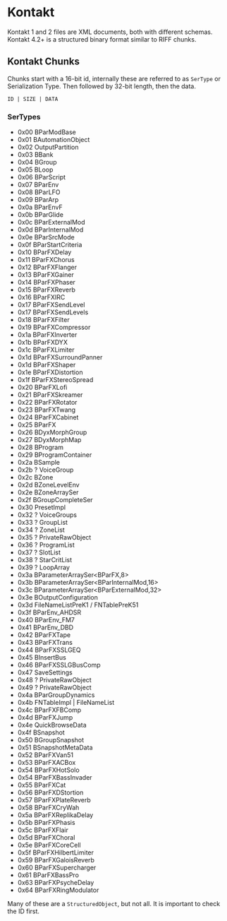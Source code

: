 # Kontakt

Kontakt 1 and 2 files are XML documents, both with different schemas. Kontakt 4.2+ is a structured binary format similar to RIFF chunks.

## Kontakt Chunks

Chunks start with a 16-bit id, internally these are referred to as `SerType` or Serialization Type. Then followed by 32-bit length, then the data.

```
ID | SIZE | DATA
```

### SerTypes

- 0x00 BParModBase
- 0x01 BAutomationObject
- 0x02 OutputPartition
- 0x03 BBank
- 0x04 BGroup
- 0x05 BLoop
- 0x06 BParScript
- 0x07 BParEnv
- 0x08 BParLFO
- 0x09 BParArp
- 0x0a BParEnvF
- 0x0b BParGlide
- 0x0c BParExternalMod
- 0x0d BParInternalMod
- 0x0e BParSrcMode
- 0x0f BParStartCriteria
- 0x10 BParFXDelay
- 0x11 BParFXChorus
- 0x12 BParFXFlanger
- 0x13 BParFXGainer
- 0x14 BParFXPhaser
- 0x15 BParFXReverb
- 0x16 BParFXIRC
- 0x17 BParFXSendLevel
- 0x17 BParFXSendLevels
- 0x18 BParFXFilter
- 0x19 BParFXCompressor
- 0x1a BParFXInverter
- 0x1b BParFXDYX
- 0x1c BParFXLimiter
- 0x1d BParFXSurroundPanner
- 0x1d BParFXShaper
- 0x1e BParFXDistortion
- 0x1f BParFXStereoSpread
- 0x20 BParFXLofi
- 0x21 BParFXSkreamer
- 0x22 BParFXRotator
- 0x23 BParFXTwang
- 0x24 BParFXCabinet
- 0x25 BParFX
- 0x26 BDyxMorphGroup
- 0x27 BDyxMorphMap
- 0x28 BProgram
- 0x29 BProgramContainer
- 0x2a BSample
- 0x2b ? VoiceGroup
- 0x2c BZone
- 0x2d BZoneLevelEnv
- 0x2e BZoneArraySer
- 0x2f BGroupCompleteSer
- 0x30 PresetImpl
- 0x32 ? VoiceGroups
- 0x33 ? GroupList
- 0x34 ? ZoneList
- 0x35 ? PrivateRawObject
- 0x36 ? ProgramList
- 0x37 ? SlotList
- 0x38 ? StarCritList
- 0x39 ? LoopArray
- 0x3a BParameterArraySer<BParFX,8>
- 0x3b BParameterArraySer<BParInternalMod,16>
- 0x3c BParameterArraySer<BParExternalMod,32>
- 0x3e BOutputConfiguration
- 0x3d FileNameListPreK1 / FNTablePreK51
- 0x3f BParEnv_AHDSR
- 0x40 BParEnv_FM7
- 0x41 BParEnv_DBD
- 0x42 BParFXTape
- 0x43 BParFXTrans
- 0x44 BParFXSSLGEQ
- 0x45 BInsertBus
- 0x46 BParFXSSLGBusComp
- 0x47 SaveSettings
- 0x48 ? PrivateRawObject
- 0x49 ? PrivateRawObject
- 0x4a BParGroupDynamics
- 0x4b FNTableImpl | FileNameList
- 0x4c BParFXFBComp
- 0x4d BParFXJump
- 0x4e QuickBrowseData
- 0x4f BSnapshot
- 0x50 BGroupSnapshot
- 0x51 BSnapshotMetaData
- 0x52 BParFXVan51
- 0x53 BParFXACBox
- 0x54 BParFXHotSolo
- 0x54 BParFXBassInvader
- 0x55 BParFXCat
- 0x56 BParFXDStortion
- 0x57 BParFXPlateReverb
- 0x58 BParFXCryWah
- 0x5a BParFXReplikaDelay
- 0x5b BParFXPhasis
- 0x5c BParFXFlair
- 0x5d BParFXChoral
- 0x5e BParFXCoreCell
- 0x5f BParFXHilbertLimiter
- 0x59 BParFXGaloisReverb
- 0x60 BParFXSupercharger
- 0x61 BParFXBassPro
- 0x63 BParFXPsycheDelay
- 0x64 BParFXRingModulator

Many of these are a `StructuredObject`, but not all. It is important to check the ID first.

